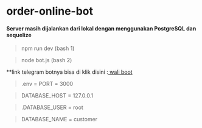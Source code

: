 # order-online-bot
#### Server masih dijalankan dari lokal dengan menggunakan PostgreSQL dan sequelize

<blockquote> npm run dev (bash 1) </blockquote>
<blockquote> node bot.js (bash 2) </blockquote>

**link telegram botnya bisa di klik disini :<a href='https://web.telegram.org/#/im?p=@Waliecomercebot'> wali boot </a>

<blockquote> .env = PORT = 3000 </blockquote>
<blockquote> DATABASE_HOST = 127.0.0.1 </blockquote>
<blockquote> .DATABASE_USER = root </blockquote>
<blockquote> DATABASE_NAME = customer </blockquote>
